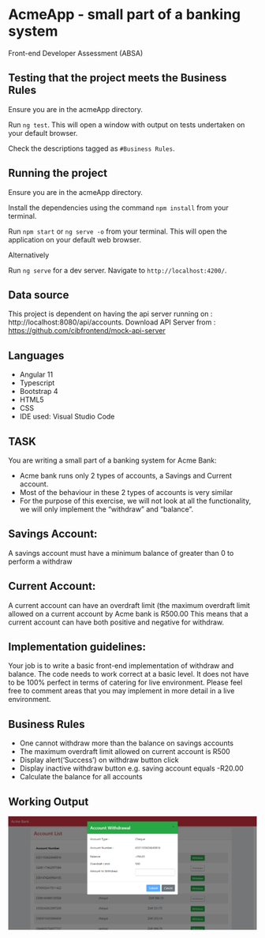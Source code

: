 # AcmeApp - small part of a banking system
Front-end Developer Assessment (ABSA)

## Testing that the project meets the Business Rules
Ensure you are in the acmeApp directory.

Run `ng test`. This will open a window with output on tests undertaken on your default browser. 

Check the descriptions tagged as `#Business Rules`.

## Running the project
Ensure you are in the acmeApp directory.

Install the dependencies using the command `npm install` from your terminal.

Run `npm start` or `ng serve -o` from your terminal. This will open the application on your default web browser.

Alternatively

Run `ng serve` for a dev server. Navigate to `http://localhost:4200/`.

## Data source
This project is dependent on having the api server running on : http://localhost:8080/api/accounts.
Download API Server from : https://github.com/cibfrontend/mock-api-server

## Languages
  - Angular 11
  - Typescript
  - Bootstrap 4
  - HTML5
  - CSS
  - IDE used: Visual Studio Code

## TASK
You are writing a small part of a banking system for Acme Bank:
  - Acme bank runs only 2 types of accounts, a Savings and Current account.
  - Most of the behaviour in these 2 types of accounts is very similar
  - For the purpose of this exercise, we will not look at all the functionality, we will only implement the “withdraw” and “balance”.

## Savings Account:
A savings account must have a minimum balance of greater than 0 to
perform a withdraw

## Current Account:
A current account can have an overdraft limit (the maximum overdraft
limit allowed on a current account by Acme bank is R500.00
This means that a current account can have both positive and negative for
withdraw.

## Implementation guidelines:
Your job is to write a basic front-end implementation of withdraw and
balance. The code needs to work correct at a basic level. It does not
have to be 100% perfect in terms of catering for live environment.
Please feel free to comment areas that you may implement in more detail
in a live environment.

## Business Rules
  - One cannot withdraw more than the balance on savings accounts
  - The maximum overdraft limit allowed on current account is R500
  - Display alert(‘Success’) on withdraw button click
  - Display inactive withdraw button e.g. saving account equals -R20.00
  - Calculate the balance for all accounts

## Working Output
![Sample Output](https://github.com/sluchacha/acmeApp/blob/master/Sample%20Output.png)
